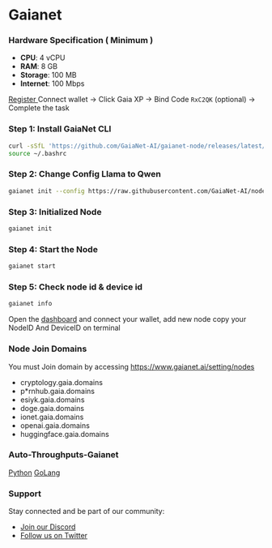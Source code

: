# Gaianet

### Hardware Specification ( Minimum )

-   **CPU**: 4 vCPU
-   **RAM**: 8 GB
-   **Storage**: 100 MB
-   **Internet**: 100 Mbps

[Register ](https://gaianet.ai/reward?invite_code=RxC2QK)
Connect wallet -> Click Gaia XP -> Bind Code `RxC2QK` (optional) -> Complete the task

### Step 1: Install GaiaNet CLI
```sh
curl -sSfL 'https://github.com/GaiaNet-AI/gaianet-node/releases/latest/download/install.sh' | bash
source ~/.bashrc
```

### Step 2: Change Config Llama to Qwen
```sh
gaianet init --config https://raw.githubusercontent.com/GaiaNet-AI/node-configs/main/qwen2-0.5b-instruct/config.json && gaianet config --domain gaia.domains
```

### Step 3: Initialized Node
```sh
gaianet init
```

### Step 4: Start the Node
```sh
gaianet start
```

### Step 5: Check node id & device id 
```sh
gaianet info
```
Open the [dashboard](https://www.gaianet.ai/setting/nodes) and connect your wallet, add new node copy your NodeID And DeviceID on terminal

### Node Join Domains
You must Join domain by accessing https://www.gaianet.ai/setting/nodes 
- cryptology.gaia.domains
- p*rnhub.gaia.domains
- esiyk.gaia.domains
- doge.gaia.domains
- ionet.gaia.domains
- openai.gaia.domains
- huggingface.gaia.domains

### Auto-Throughputs-Gaianet
[Python](https://github.com/Aethereal-Collective/Auto-Throughputs-Gaianet)
[GoLang](https://github.com/envyst/Auto-Throughputs-Gaianet)

### Support
Stay connected and be part of our community:

- [Join our Discord](https://discord.gg/aethereal)  
- [Follow us on Twitter](https://x.com/aethereal_co)

